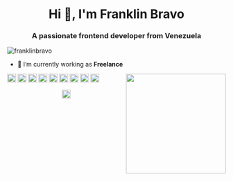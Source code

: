 <h1 align="center">Hi 👋, I'm Franklin Bravo</h1>
<h3 align="center">A passionate frontend developer from Venezuela</h3>
<p align="left"> <img src="https://komarev.com/ghpvc/?username=franklinbravo" alt="franklinbravo" /> </p>

- 🔭 I’m currently working as **Freelance**
<img align='right' src="https://media0.giphy.com/media/LmNwrBhejkK9EFP504/giphy.gif" width="230">
<p align="left">
  <img src="https://konpa.github.io/devicon/devicon.git/icons/react/react-original-wordmark.svg" alt="react" width="20" height="20"/> 
  <img src="https://konpa.github.io/devicon/devicon.git/icons/bootstrap/bootstrap-plain.svg" alt="bootstrap" width="20" height="20"/> 
  <img src="https://konpa.github.io/devicon/devicon.git/icons/css3/css3-original-wordmark.svg" alt="css3" width="20" height="20"/> 
  <img src="https://konpa.github.io/devicon/devicon.git/icons/electron/electron-original.svg" alt="electron" width="20" height="20"/> 
  <img src="https://konpa.github.io/devicon/devicon.git/icons/html5/html5-original-wordmark.svg" alt="html5" width="20" height="20"/> 
  <img src="https://konpa.github.io/devicon/devicon.git/icons/javascript/javascript-original.svg" alt="javascript" width="20" height="20"/> 
  <img src="https://konpa.github.io/devicon/devicon.git/icons/typescript/typescript-original.svg" alt="typescript" width="20" height="20"/> 
  <img src="https://konpa.github.io/devicon/devicon.git/icons/mongodb/mongodb-original-wordmark.svg" alt="mongodb" width="20" height="20"/> 
  <img src="https://konpa.github.io/devicon/devicon.git/icons/nodejs/nodejs-original-wordmark.svg" alt="nodejs" width="20" height="20"/>
</p>
<p align="center">
  <a href="https://linkedin.com/in/franklin-bravo" target="blank"><img align="center" src="https://cdn.jsdelivr.net/npm/simple-icons@3.0.1/icons/linkedin.svg" alt="franklin-bravo" height="20" width="20" /></a>
</p>
